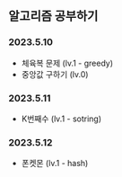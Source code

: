 ## 알고리즘 공부하기

### 2023.5.10

- 체육복 문제 (lv.1 - greedy)
- 중앙값 구하기 (lv.0)

### 2023.5.11

- K번째수 (lv.1 - sotring)

### 2023.5.12

- 폰켓몬 (lv.1 - hash)
